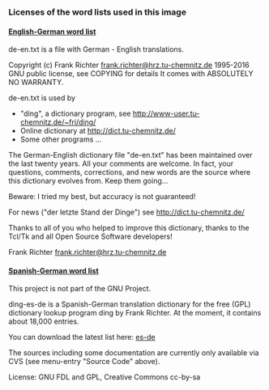 ### Licenses of the word lists used in this image

#### [English-German word list](https://ftp.tu-chemnitz.de/pub/Local/urz/ding/de-en/Readme)

de-en.txt is a file with German - English translations.

 Copyright (c) Frank Richter <frank.richter@hrz.tu-chemnitz.de> 1995-2016
 GNU public license, see COPYING for details
 It comes with ABSOLUTELY NO WARRANTY.

de-en.txt is used by 
  * "ding", a dictionary program, see http://www-user.tu-chemnitz.de/~fri/ding/
  * Online dictionary at http://dict.tu-chemnitz.de/
  * Some other programs ...

The German-English dictionary file "de-en.txt" has been maintained over the last twenty years. All your comments are welcome. In fact, your questions, comments, corrections, and new words are the source where this dictionary evolves from. Keep them going...

Beware: I tried my best, but accuracy is not guaranteed!

For news ("der letzte Stand der Dinge") see http://dict.tu-chemnitz.de/

Thanks to all of you who helped to improve this dictionary,
thanks to the Tcl/Tk and all Open Source Software developers!

Frank Richter <frank.richter@hrz.tu-chemnitz.de>

#### [Spanish-German word list](https://savannah.nongnu.org/projects/ding-es-de/)

This project is not part of the GNU Project.

ding-es-de is a Spanish-German translation dictionary for the free (GPL) dictionary lookup program ding by Frank Richter. At the moment, it contains about 18,000 entries. 

You can download the latest list here: [es-de](http://cvs.savannah.nongnu.org/viewvc/*checkout*/ding-es-de/ding-es-de/es-de) 

The sources including some documentation are currently only available via CVS (see menu-entry "Source Code" above). 

License: GNU FDL and GPL, Creative Commons cc-by-sa 
